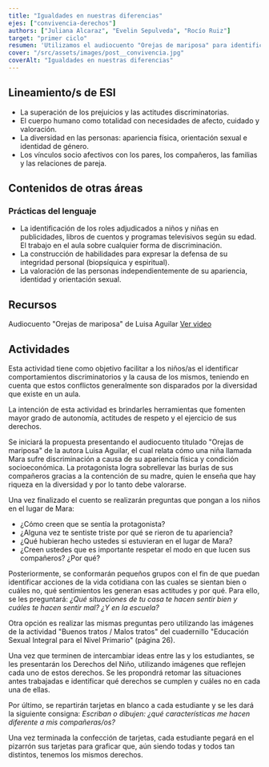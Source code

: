 ```yaml
---
title: "Igualdades en nuestras diferencias"
ejes: ["convivencia-derechos"]
authors: ["Juliana Alcaraz", "Evelin Sepulveda", "Rocío Ruiz"]
target: "primer ciclo"
resumen: 'Utilizamos el audiocuento "Orejas de mariposa" para identificar y reflexionar sobre comportamientos discriminatorios, fomentar el respeto por la diversidad y enseñar sobre los Derechos del Niño a través de situaciones cotidianas. '
cover: "/src/assets/images/post__convivencia.jpg"
coverAlt: "Igualdades en nuestras diferencias"
---
```


## Lineamiento/s de ESI

-   La superación de los prejuicios y las actitudes discriminatorias.
-   El cuerpo humano como totalidad con necesidades de afecto, cuidado y valoración.
-   La diversidad en las personas: apariencia física, orientación sexual e identidad de género.
-   Los vínculos socio afectivos con los pares, los compañeros, las familias y las relaciones de pareja.

## Contenidos de otras áreas

### Prácticas del lenguaje

-   La identificación de los roles adjudicados a niños y niñas en publicidades, libros de cuentos y programas televisivos según su edad. El trabajo en el aula sobre cualquier forma de discriminación.
-   La construcción de habilidades para expresar la defensa de su integridad personal (biopsíquica y espiritual).
-   La valoración de las personas independientemente de su apariencia, identidad y orientación sexual.

## Recursos

Audiocuento "Orejas de mariposa" de Luisa Aguilar [Ver video](https://youtu.be/051fVwTM0UM)

## Actividades

Esta actividad tiene como objetivo facilitar a los niños/as el identificar comportamientos discriminatorios y la causa de los mismos, teniendo en cuenta que estos conflictos generalmente son disparados por la diversidad que existe en un aula.

La intención de esta actividad es brindarles herramientas que fomenten mayor grado de autonomía, actitudes de respeto y el ejercicio de sus derechos.

Se iniciará la propuesta presentando el audiocuento titulado "Orejas de mariposa" de la autora Luisa Aguilar, el cual relata cómo una niña llamada Mara sufre discriminación a causa de su apariencia física y condición socioeconómica. La protagonista logra sobrellevar las burlas de sus compañeros gracias a la contención de su madre, quien le enseña que hay riqueza en la diversidad y por lo tanto debe valorarse.

Una vez finalizado el cuento se realizarán preguntas que pongan a los niños en el lugar de Mara:

-   ¿Cómo creen que se sentía la protagonista?
-   ¿Alguna vez te sentiste triste por qué se rieron de tu apariencia?
-   ¿Qué hubieran hecho ustedes si estuvieran en el lugar de Mara?
-   ¿Creen ustedes que es importante respetar el modo en que lucen sus compañeros? ¿Por qué?

Posteriormente, se conformarán pequeños grupos con el fin de que puedan identificar acciones de la vida cotidiana con las cuales se sientan bien o cuáles no, qué sentimientos les generan esas actitudes y por qué. Para ello, se les preguntará:
_¿Qué situaciones de tu casa te hacen sentir bien y cuáles te hacen sentir mal? ¿Y en la escuela?_

Otra opción es realizar las mismas preguntas pero utilizando las imágenes de la actividad "Buenos tratos / Malos tratos" del cuadernillo "Educación Sexual Integral para el Nivel Primario" (página 26).

Una vez que terminen de intercambiar ideas entre las y los estudiantes, se les presentarán los Derechos del Niño, utilizando imágenes que reflejen cada uno de estos derechos. Se les propondrá retomar las situaciones antes trabajadas e identificar qué derechos se cumplen y cuáles no en cada una de ellas.

Por último, se repartirán tarjetas en blanco a cada estudiante y se les dará la siguiente consigna:
_Escriban o dibujen: ¿qué características me hacen diferente a mis compañeras/os?_

Una vez terminada la confección de tarjetas, cada estudiante pegará en el pizarrón sus tarjetas para graficar que, aún siendo todas y todos tan distintos, tenemos los mismos derechos.
